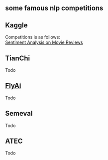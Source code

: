 ## some famous nlp competitions 

## Kaggle
Competitions is as follows:  
[Sentiment Analysis on Movie Reviews](https://www.kaggle.com/c/sentiment-analysis-on-movie-reviews)



## TianChi 
Todo

   


## [FlyAi]( https://www.flyai.com)
Todo 


## Semeval
Todo

## ATEC
Todo
